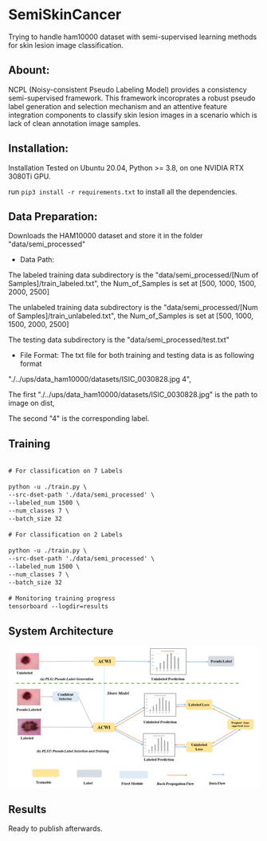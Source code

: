 # SemiSkinCancer
Trying to handle ham10000 dataset with semi-supervised learning methods for skin lesion image classification.

## Abount:
NCPL (Noisy-consistent Pseudo Labeling Model) provides a consistency semi-supervised framework. This framework incoroprates a robust pseudo label 
generation and selection mechanism and an attentive feature integration components to classify skin lesion images in a scenario which is lack of 
clean annotation image samples.

## Installation:

Installation Tested on Ubuntu 20.04, Python >= 3.8, on one NVIDIA RTX 3080Ti GPU.

run `pip3 install -r requirements.txt` to install all the dependencies.


## Data Preparation:
Downloads the HAM10000 dataset and store it in the folder "data/semi_processed"

- Data Path:

The labeled training data subdirectory is the "data/semi_processed/[Num of Samples]/train_labeled.txt", the Num_of_Samples is set at [500, 1000, 1500, 2000, 2500]

The unlabeled training data subdirectory is the "data/semi_processed/[Num of Samples]/train_unlabeled.txt", the Num_of_Samples is set at [500, 1000, 1500, 2000, 2500]

The testing data subdirectory is the "data/semi_processed/test.txt"

- File Format: The txt file for both training and testing data is as following format

"./../ups/data_ham10000/datasets/ISIC_0030828.jpg 4",

The first "./../ups/data_ham10000/datasets/ISIC_0030828.jpg" is the path to image on dist,

The second "4" is the corresponding label.

## Training
```shell

# For classification on 7 Labels

python -u ./train.py \
--src-dset-path './data/semi_processed' \
--labeled_num 1500 \
--num_classes 7 \
--batch_size 32

# For classification on 2 Labels

python -u ./train.py \
--src-dset-path './data/semi_processed' \
--labeled_num 1500 \
--num_classes 7 \
--batch_size 32

# Monitoring training progress
tensorboard --logdir=results
```
## System Architecture
![image](https://github.com/SkinLesionsResearch/NCPL/blob/master/IMG/PLGS.png)
## Results
Ready to publish afterwards.
